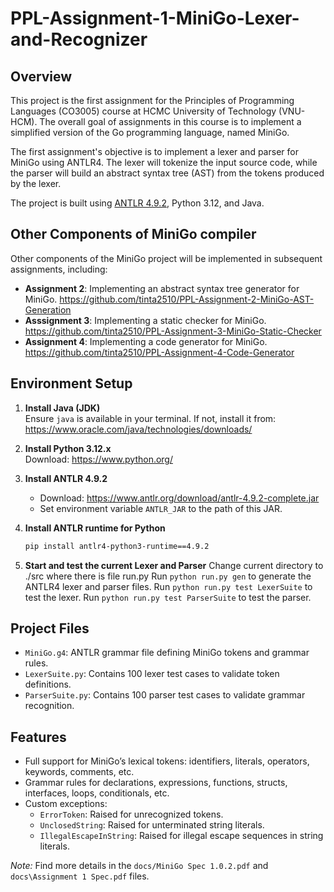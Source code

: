 # PPL-Assignment-1-MiniGo-Lexer-and-Recognizer
## Overview
This project is the first assignment for the Principles of Programming Languages (CO3005) course at HCMC University of Technology (VNU-HCM). The overall goal  of assignments in this course is to implement a simplified version of the Go programming language, named MiniGo.

The first assignment's objective is to implement a lexer and parser for MiniGo using ANTLR4. The lexer will tokenize the input source code, while the parser will build an abstract syntax tree (AST) from the tokens produced by the lexer.

The project is built using [ANTLR 4.9.2](https://www.antlr.org/), Python 3.12, and Java.

## Other Components of MiniGo compiler
Other components of the MiniGo project will be implemented in subsequent assignments, including:
- **Assignment 2**: Implementing an abstract syntax tree generator for MiniGo. https://github.com/tinta2510/PPL-Assignment-2-MiniGo-AST-Generation
- **Asssignment 3**: Implementing a static checker for MiniGo. https://github.com/tinta2510/PPL-Assignment-3-MiniGo-Static-Checker
- **Assignment 4**: Implementing a code generator for MiniGo. https://github.com/tinta2510/PPL-Assignment-4-Code-Generator

## Environment Setup
1. **Install Java (JDK)**  
   Ensure `java` is available in your terminal. If not, install it from:  
   https://www.oracle.com/java/technologies/downloads/

2. **Install Python 3.12.x**  
   Download: https://www.python.org/

3. **Install ANTLR 4.9.2**  
   - Download: https://www.antlr.org/download/antlr-4.9.2-complete.jar  
   - Set environment variable `ANTLR_JAR` to the path of this JAR.

4. **Install ANTLR runtime for Python**  
   ```bash
   pip install antlr4-python3-runtime==4.9.2

5. **Start and test the current Lexer and Parser**
Change current directory to ./src where there is file run.py
Run `python run.py gen` to generate the ANTLR4 lexer and parser files.
Run `python run.py test LexerSuite` to test the lexer.
Run `python run.py test ParserSuite` to test the parser.

## Project Files
- `MiniGo.g4`: ANTLR grammar file defining MiniGo tokens and grammar rules.
- `LexerSuite.py`: Contains 100 lexer test cases to validate token definitions.
- `ParserSuite.py`: Contains 100 parser test cases to validate grammar recognition.

## Features
- Full support for MiniGo’s lexical tokens: identifiers, literals, operators, keywords, comments, etc.
- Grammar rules for declarations, expressions, functions, structs, interfaces, loops, conditionals, etc.
- Custom exceptions:
  - `ErrorToken`: Raised for unrecognized tokens.
  - `UnclosedString`: Raised for unterminated string literals.
  - `IllegalEscapeInString`: Raised for illegal escape sequences in string literals.
  
*Note:* Find more details in the `docs/MiniGo Spec 1.0.2.pdf` and `docs\Assignment 1 Spec.pdf` files.